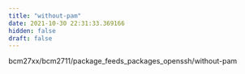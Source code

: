 ```yaml
---
title: "without-pam"
date: 2021-10-30 22:31:33.369166
hidden: false
draft: false
---
```


bcm27xx/bcm2711/package_feeds_packages_openssh/without-pam

